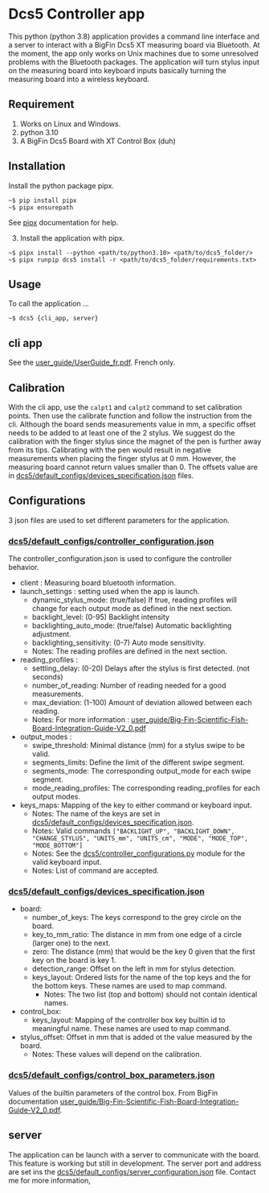 # Dcs5 Controller app

This python (python 3.8) application provides a command line interface and a server to interact with a BigFin Dcs5 XT measuring board via Bluetooth.
At the moment, the app only works on Unix machines due to some unresolved problems with the Bluetooth packages.
The application will turn stylus input on the measuring board into keyboard inputs basically turning the measuring board into a wireless keyboard.

## Requirement

1) Works on Linux and Windows.
2) python 3.10
3) A BigFin Dcs5 Board with XT Control Box (duh)

## Installation
Install the python package pipx.
```shell
~$ pip install pipx
~$ pipx ensurepath
```
See [pipx](https://pypa.github.io/pipx/installation/) documentation for help.

3) Install the application with pipx.
```shell
~$ pipx install --python <path/to/python3.10> <path/to/dcs5_folder/>
~$ pipx runpip dcs5 install -r <path/to/dcs5_folder/requirements.txt>
```


## Usage

To call the application ...
```shell
~$ dcs5 {cli_app, server}
```

## cli app
See the [user_guide/UserGuide_fr.pdf](doc/UserGuide_fr.pdf). French only.


## Calibration
With the cli app, use the `calpt1` and `calpt2` command to set calibration points. Then use the calibrate function and follow the instruction from the cli.
Although the board sends measurements value in mm, a specific offset needs to be added to at least one of the 2 stylus.
We suggest do the calibration with the finger stylus since the magnet of the pen is further away from its tips.
Calibrating with the pen would result in negative measurements when placing the finger stylus at 0 mm.
However, the measuring board cannot return values smaller than 0.
The offsets value are in [dcs5/default_configs/devices_specification.json](dcs5/default_configs/devices_specification.json) files.

## Configurations

3 json files are used to set different parameters for the application.
### [dcs5/default_configs/controller_configuration.json](dcs5/default_configs/controller_configuration.json)
The controller_configuration.json is used to configure the controller behavior.
+ client : Measuring board bluetooth information.
+ launch_settings : setting used when the app is launch.
  - dynamic_stylus_mode: (true/false) If true, reading profiles will change for each output mode as defined in the next section.
  - backlight_level: (0-95) Backlight intensity 
  - backlighting_auto_mode: (true/false) Automatic backlighting adjustment.
  - backlighting_sensitivity: (0-7) Auto mode sensitivity.
  - Notes: The reading profiles are defined in the next section.
+ reading_profiles : 
  - settling_delay: (0-20) Delays after the stylus is first detected. (not seconds)
  - number_of_reading: Number of reading needed for a good measurements.
  - max_deviation: (1-100) Amount of deviation allowed between each reading.
  - Notes: For more information : [user_guide/Big-Fin-Scientific-Fish-Board-Integration-Guide-V2_0.pdf](doc/Big-Fin-Scientific-Fish-Board-Integration-Guide-V2_0.pdf)
+ output_modes :
  - swipe_threshold: Minimal distance (mm) for a stylus swipe to be valid.
  - segments_limits: Define the limit of the different swipe segment.
  - segments_mode: The corresponding output_mode for each swipe segment.
  - mode_reading_profiles: The corresponding reading_profiles for each output modes.
+ keys_maps: Mapping of the key to either command or keyboard input.
  - Notes: The name of the keys are set in [dcs5/default_configs/devices_specification.json](dcs5/default_configs/devices_specification.json).
  - Notes: Valid commands `["BACKLIGHT_UP", "BACKLIGHT_DOWN", "CHANGE_STYLUS", "UNITS_mm", "UNITS_cm", "MODE", "MODE_TOP", "MODE_BOTTOM"]`
  - Notes: See the [dcs5/controller_configurations.py](dcs5/controller_configurations.py) module for the valid keyboard input.
  - Notes: List of command are accepted.

### [dcs5/default_configs/devices_specification.json](dcs5/default_configs/devices_specification.json)
+ board:
  - number_of_keys: The keys correspond to the grey circle on the board.
  - key_to_mm_ratio: The distance in mm from one edge of a circle (larger one) to the next.
  - zero: The distance (mm) that would be the key 0 given that the first key on the board is key 1.
  - detection_range: Offset on the left in mm for stylus detection. 
  - keys_layout: Ordered lists for the name of the top keys and the for the bottom keys. These names are used to map command.
    - Notes: The two list (top and bottom) should not contain identical names.  
+ control_box:
  - keys_layout: Mapping of the controller box key builtin id to meaningful name. These names are used to map command. 
+ stylus_offset: Offset in mm that is added ot the value measured by the board. 
  - Notes: These values will depend on the calibration.

### [dcs5/default_configs/control_box_parameters.json](dcs5/default_configs/control_box_parameters.json)
Values of the builtin parameters of the control box. From BigFin documentation [user_guide/Big-Fin-Scientific-Fish-Board-Integration-Guide-V2_0.pdf](doc/Big-Fin-Scientific-Fish-Board-Integration-Guide-V2_0.pdf).

## server

The application can be launch with a server to communicate with the board. This feature is working but still in development.
The server port and address are set ins the [dcs5/default_configs/server_configuration.json](dcs5/default_configs/server_configuration.json) file. Contact me for more information,







